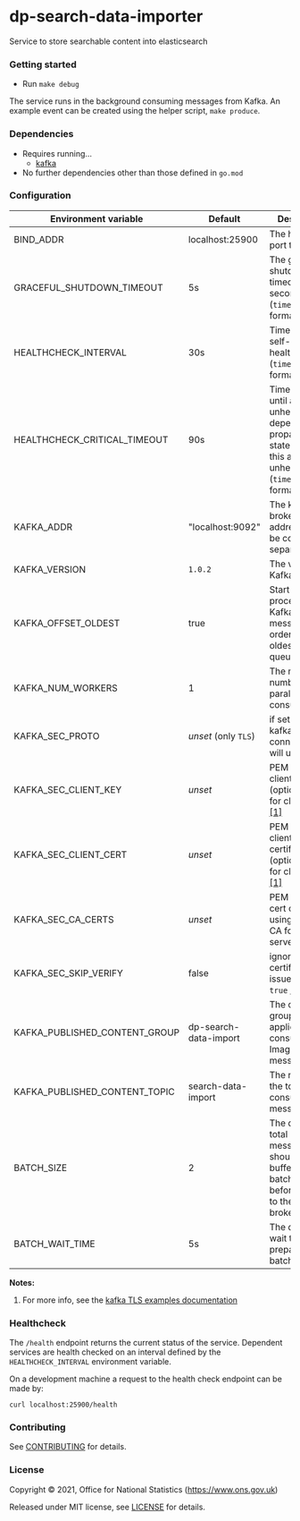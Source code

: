 dp-search-data-importer
================
Service to store searchable content into elasticsearch

### Getting started

* Run `make debug`

The service runs in the background consuming messages from Kafka.
An example event can be created using the helper script, `make produce`.

### Dependencies

* Requires running…
  * [kafka](https://github.com/ONSdigital/dp/blob/main/guides/INSTALLING.md#prerequisites)
* No further dependencies other than those defined in `go.mod`

### Configuration

| Environment variable          | Default                           | Description
| ----------------------------  | --------------------------------- | -----------
| BIND_ADDR                     | localhost:25900                   | The host and port to bind to
| GRACEFUL_SHUTDOWN_TIMEOUT     | 5s                                | The graceful shutdown timeout in seconds (`time.Duration` format)
| HEALTHCHECK_INTERVAL          | 30s                               | Time between self-healthchecks (`time.Duration` format)
| HEALTHCHECK_CRITICAL_TIMEOUT  | 90s                               | Time to wait until an unhealthy dependent propagates its state to make this app unhealthy (`time.Duration` format)
| KAFKA_ADDR                    | "localhost:9092"                  | The kafka broker addresses (can be comma separated)
| KAFKA_VERSION                 | `1.0.2`                           | The version of Kafka
| KAFKA_OFFSET_OLDEST           | true                              | Start processing Kafka messages in order from the oldest in the queue
| KAFKA_NUM_WORKERS             | 1                                 | The maximum number of parallel kafka consumers
| KAFKA_SEC_PROTO               | _unset_   (only `TLS`)            | if set to `TLS`, kafka connections will use TLS
| KAFKA_SEC_CLIENT_KEY          | _unset_                           | PEM [2] for the client key (optional, used for client auth) [[1]](#notes_1)
| KAFKA_SEC_CLIENT_CERT         | _unset_                           | PEM [2] for the client certificate (optional, used for client auth) [[1]](#notes_1)
| KAFKA_SEC_CA_CERTS            | _unset_                           | PEM [2] of CA cert chain if using private CA for the server cert [[1]](#notes_1)
| KAFKA_SEC_SKIP_VERIFY         | false                             | ignore server certificate issues if set to `true` [[1]](#notes_1)
| KAFKA_PUBLISHED_CONTENT_GROUP | dp-search-data-import             | The consumer group this application to consume ImageUploaded messages
| KAFKA_PUBLISHED_CONTENT_TOPIC | search-data-import                | The name of the topic to consume messages from
| BATCH_SIZE                   | 2                                 | The default total number of messages that should be buffered (in batches) before writing to the Kafka brokers.
| BATCH_WAIT_TIME              | 5s                                | The default wait time for preparing the batch.

**Notes:**

1. <a name="notes_1">For more info, see the [kafka TLS examples documentation](https://github.com/ONSdigital/dp-kafka/tree/main/examples#tls)</a>

### Healthcheck

 The `/health` endpoint returns the current status of the service. Dependent services are health checked on an interval defined by the `HEALTHCHECK_INTERVAL` environment variable.

 On a development machine a request to the health check endpoint can be made by:

 `curl localhost:25900/health`

### Contributing

See [CONTRIBUTING](CONTRIBUTING.md) for details.

### License

Copyright © 2021, Office for National Statistics (https://www.ons.gov.uk)

Released under MIT license, see [LICENSE](LICENSE.md) for details.

